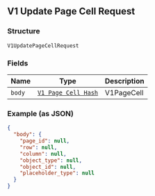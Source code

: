 ## V1 Update Page Cell Request

### Structure

`V1UpdatePageCellRequest`

### Fields

| Name | Type | Description |
|  --- | --- | --- |
| `body` | [`V1 Page Cell Hash`]($m/V1PageCell) | V1PageCell |

### Example (as JSON)

```json
{
  "body": {
    "page_id": null,
    "row": null,
    "column": null,
    "object_type": null,
    "object_id": null,
    "placeholder_type": null
  }
}
```

